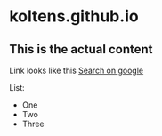 # koltens.github.io

## This is the actual content

Link looks like this [Search on google](www.google.com)

List:
- One
- Two
- Three
